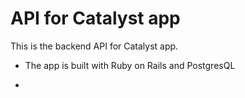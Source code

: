 # API for Catalyst app

This is the backend API for Catalyst app.

* The app is built with Ruby on Rails and PostgresQL

* 
